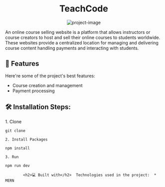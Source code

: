 <h1 align="center" id="title">TeachCode</h1>

<p align="center"><img src="https://drive.google.com/file/d/1B6kZuiu6UaMMBOfd3oL4Atxwy38WcwBA/view?usp=sharing](https://www.dropbox.com/scl/fi/fu5rmjdmthsouzmw2pu1j/Blue-Yellow-Futuristic-Virtual-Technology-Blog-Banner.png?rlkey=yol98v3tjwitd2dzyc6frd0gi&dl=0)" alt="project-image"></p>

<p id="description">An online course selling website is a platform that allows instructors or course creators to host and sell their online courses to students worldwide. These websites provide a centralized location for managing and delivering course content handling payments and interacting with students.</p>

  
  
<h2>🧐 Features</h2>

Here're some of the project's best features:

*   Course creation and management
*   Payment processing

<h2>🛠️ Installation Steps:</h2>

<p>1. Clone</p>

```
git clone 
```

<p><code>2. Install Packages</code></p>

```
npm install
```

<p><code>3. Run</code></p>

```
npm run dev
```

`         <h2>💻 Built with</h2>  Technologies used in the project:  *   MERN     `
